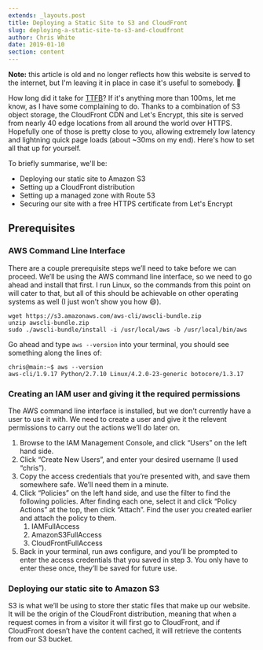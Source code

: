 ```yaml
---
extends: _layouts.post
title: Deploying a Static Site to S3 and CloudFront
slug: deploying-a-static-site-to-s3-and-cloudfront
author: Chris White
date: 2019-01-10
section: content
---
```


**Note:** this article is old and no longer reflects how this website is served to the internet, but I'm leaving it in place in case it's useful to somebody. 🙂

How long did it take for [TTFB](https://en.m.wikipedia.org/wiki/Time_to_first_byte)? If it's anything more than 100ms, let me know, as I have some complaining to do. Thanks to a combination of S3 object storage, the CloudFront CDN and Let's Encrypt, this site is served from nearly 40 edge locations from all around the world over HTTPS. Hopefully one of those is pretty close to you, allowing extremely low latency and lightning quick page loads (about ~30ms on my end). Here's how to set all that up for yourself.

To briefly summarise, we'll be:

* Deploying our static site to Amazon S3
* Setting up a CloudFront distribution
* Setting up a managed zone with Route 53
* Securing our site with a free HTTPS certificate from Let's Encrypt 

## Prerequisites

### AWS Command Line Interface

There are a couple prerequisite steps we’ll need to take before we can proceed. We’ll be using the AWS command line interface, so we need to go ahead and install that first. I run Linux, so the commands from this point on will cater to that, but all of this should be achievable on other operating systems as well (I just won’t show you how 😄).

```
wget https://s3.amazonaws.com/aws-cli/awscli-bundle.zip
unzip awscli-bundle.zip
sudo ./awscli-bundle/install -i /usr/local/aws -b /usr/local/bin/aws
```

Go ahead and type `aws --version` into your terminal, you should see something along the lines of:

```
chris@main:~$ aws --version
aws-cli/1.9.17 Python/2.7.10 Linux/4.2.0-23-generic botocore/1.3.17
```

### Creating an IAM user and giving it the required permissions

The AWS command line interface is installed, but we don’t currently have a user to use it with. We need to create a user and give it the relevent permissions to carry out the actions we’ll do later on.

1. Browse to the IAM Management Console, and click “Users” on the left hand side.
2. Click “Create New Users”, and enter your desired username (I used “chris”).
3. Copy the access credentials that you’re presented with, and save them somewhere safe. We’ll need them in a minute.
4. Click “Policies” on the left hand side, and use the filter to find the following policies. After finding each one, select it and click “Policy Actions” at the top, then click “Attach”. Find the user you created earlier and attach the policy to them.
    1. IAMFullAccess
    2. AmazonS3FullAccess
    3. CloudFrontFullAccess
5. Back in your terminal, run aws configure, and you’ll be prompted to enter the access credentials that you saved in step 3. You only have to enter these once, they’ll be saved for future use.

### Deploying our static site to Amazon S3

S3 is what we’ll be using to store ther static files that make up our website. It will be the origin of the CloudFront distribution, meaning that when a request comes in from a visitor it will first go to CloudFront, and if CloudFront doesn’t have the content cached, it will retrieve the contents from our S3 bucket.

